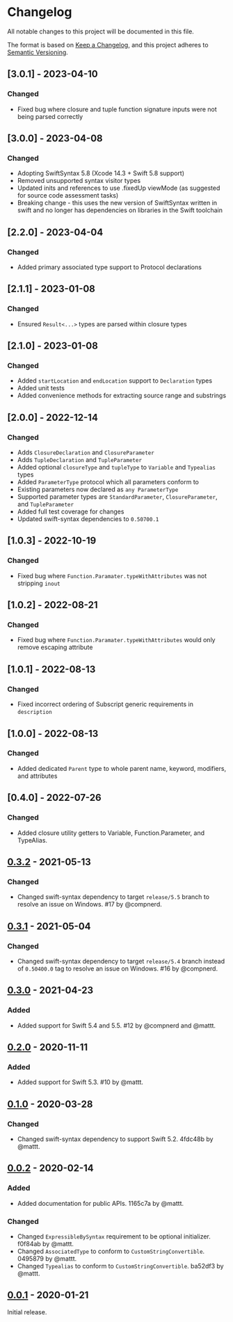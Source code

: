 # Changelog

All notable changes to this project will be documented in this file.

The format is based on [Keep a Changelog](https://keepachangelog.com/en/1.0.0/),
and this project adheres to [Semantic Versioning](https://semver.org/spec/v2.0.0.html).

## [3.0.1] - 2023-04-10

### Changed

- Fixed bug where closure and tuple function signature inputs were not being parsed correctly

## [3.0.0] - 2023-04-08

### Changed

- Adopting SwiftSyntax 5.8 (Xcode 14.3 + Swift 5.8 support) 
- Removed unsupported syntax visitor types
- Updated inits and references to use .fixedUp viewMode (as suggested for source code assessment tasks)
- Breaking change - this uses the new version of SwiftSyntax written in swift and no longer has dependencies on libraries in the Swift toolchain

## [2.2.0] - 2023-04-04

### Changed

- Added primary associated type support to Protocol declarations


## [2.1.1] - 2023-01-08

### Changed

- Ensured `Result<...>` types are parsed within closure types


## [2.1.0] - 2023-01-08

### Changed

- Added `startLocation` and `endLocation` support to `Declaration` types
- Added unit tests
- Added convenience methods for extracting source range and substrings

## [2.0.0] - 2022-12-14

### Changed

- Adds `ClosureDeclaration` and `ClosureParameter`
- Adds `TupleDeclaration` and `TupleParameter`
- Added optional `closureType` and `tupleType` to `Variable` and `Typealias` types
- Added `ParameterType` protocol which all parameters conform to
- Existing parameters now declared as `any ParameterType`
- Supported parameter types are `StandardParameter`, `ClosureParameter`, and `TupleParameter`
- Added full test coverage for changes
- Updated swift-syntax dependencies to `0.50700.1`

## [1.0.3] - 2022-10-19

### Changed

- Fixed bug where `Function.Paramater.typeWithAttributes` was not stripping `inout`

## [1.0.2] - 2022-08-21

### Changed

- Fixed bug where `Function.Paramater.typeWithAttributes` would only remove escaping attribute

## [1.0.1] - 2022-08-13

### Changed

- Fixed incorrect ordering of Subscript generic requirements in `description`

## [1.0.0] - 2022-08-13

### Changed

- Added dedicated `Parent` type to whole parent name, keyword, modifiers, and attributes

## [0.4.0] - 2022-07-26

### Changed

- Added closure utility getters to Variable, Function.Parameter, and TypeAlias.

## [0.3.2] - 2021-05-13

### Changed

- Changed swift-syntax dependency to target `release/5.5` branch
  to resolve an issue on Windows.
  #17 by @compnerd.

## [0.3.1] - 2021-05-04

### Changed

- Changed swift-syntax dependency to target `release/5.4` branch
  instead of `0.50400.0` tag to resolve an issue on Windows.
  #16 by @compnerd.

## [0.3.0] - 2021-04-23

### Added

- Added support for Swift 5.4 and 5.5.
  #12 by @compnerd and @mattt.

## [0.2.0] - 2020-11-11

### Added

- Added support for Swift 5.3.
  #10 by @mattt.

## [0.1.0] - 2020-03-28

### Changed

- Changed swift-syntax dependency to support Swift 5.2.
  4fdc48b by @mattt.

## [0.0.2] - 2020-02-14

### Added

- Added documentation for public APIs.
  1165c7a by @mattt.

### Changed

- Changed `ExpressibleBySyntax` requirement to be optional initializer.
  f0f84ab by @mattt.
- Changed `AssociatedType` to conform to `CustomStringConvertible`.
  0495879 by @mattt.
- Changed `Typealias` to conform to `CustomStringConvertible`.
  ba52df3 by @mattt.

## [0.0.1] - 2020-01-21

Initial release.

[unreleased]: https://github.com/SwiftDocOrg/SwiftSemantics/compare/0.3.2...main
[0.3.2]: https://github.com/SwiftDocOrg/SwiftSemantics/releases/tag/0.3.2
[0.3.1]: https://github.com/SwiftDocOrg/SwiftSemantics/releases/tag/0.3.1
[0.3.0]: https://github.com/SwiftDocOrg/SwiftSemantics/releases/tag/0.3.0
[0.2.0]: https://github.com/SwiftDocOrg/SwiftSemantics/releases/tag/0.2.0
[0.1.0]: https://github.com/SwiftDocOrg/SwiftSemantics/releases/tag/0.1.0
[0.0.2]: https://github.com/SwiftDocOrg/SwiftSemantics/releases/tag/0.0.2
[0.0.1]: https://github.com/SwiftDocOrg/SwiftSemantics/releases/tag/0.0.1
